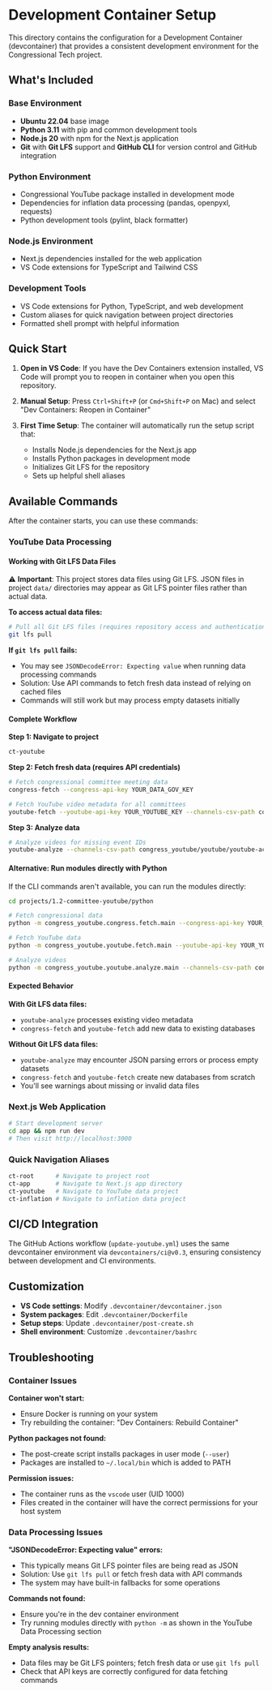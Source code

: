 # Development Container Setup

This directory contains the configuration for a Development Container (devcontainer) that provides a consistent development environment for the Congressional Tech project.

## What's Included

### Base Environment

- **Ubuntu 22.04** base image
- **Python 3.11** with pip and common development tools
- **Node.js 20** with npm for the Next.js application
- **Git** with **Git LFS** support and **GitHub CLI** for version control and GitHub integration

### Python Environment

- Congressional YouTube package installed in development mode
- Dependencies for inflation data processing (pandas, openpyxl, requests)
- Python development tools (pylint, black formatter)

### Node.js Environment

- Next.js dependencies installed for the web application
- VS Code extensions for TypeScript and Tailwind CSS

### Development Tools

- VS Code extensions for Python, TypeScript, and web development
- Custom aliases for quick navigation between project directories
- Formatted shell prompt with helpful information

## Quick Start

1. **Open in VS Code**: If you have the Dev Containers extension installed, VS Code will prompt you to reopen in container when you open this repository.

2. **Manual Setup**: Press `Ctrl+Shift+P` (or `Cmd+Shift+P` on Mac) and select "Dev Containers: Reopen in Container"

3. **First Time Setup**: The container will automatically run the setup script that:
   - Installs Node.js dependencies for the Next.js app
   - Installs Python packages in development mode
   - Initializes Git LFS for the repository
   - Sets up helpful shell aliases

## Available Commands

After the container starts, you can use these commands:

### YouTube Data Processing

#### Working with Git LFS Data Files

⚠️ **Important**: This project stores data files using Git LFS. JSON files in project `data/` directories may appear as Git LFS pointer files rather than actual data.

**To access actual data files:**

```bash
# Pull all Git LFS files (requires repository access and authentication)
git lfs pull
```

**If `git lfs pull` fails:**

- You may see `JSONDecodeError: Expecting value` when running data processing commands
- Solution: Use API commands to fetch fresh data instead of relying on cached files
- Commands will still work but may process empty datasets initially

#### Complete Workflow

**Step 1: Navigate to project**

```bash
ct-youtube
```

**Step 2: Fetch fresh data (requires API credentials)**

```bash
# Fetch congressional committee meeting data
congress-fetch --congress-api-key YOUR_DATA_GOV_KEY

# Fetch YouTube video metadata for all committees
youtube-fetch --youtube-api-key YOUR_YOUTUBE_KEY --channels-csv-path congress_youtube/youtube/youtube-accounts.csv
```

**Step 3: Analyze data**

```bash
# Analyze videos for missing event IDs
youtube-analyze --channels-csv-path congress_youtube/youtube/youtube-accounts.csv
```

#### Alternative: Run modules directly with Python

If the CLI commands aren't available, you can run the modules directly:

```bash
cd projects/1.2-committee-youtube/python

# Fetch congressional data
python -m congress_youtube.congress.fetch.main --congress-api-key YOUR_DATA_GOV_KEY

# Fetch YouTube data
python -m congress_youtube.youtube.fetch.main --youtube-api-key YOUR_YOUTUBE_KEY --channels-csv-path congress_youtube/youtube/youtube-accounts.csv

# Analyze videos
python -m congress_youtube.youtube.analyze.main --channels-csv-path congress_youtube/youtube/youtube-accounts.csv
```

#### Expected Behavior

**With Git LFS data files:**

- `youtube-analyze` processes existing video metadata
- `congress-fetch` and `youtube-fetch` add new data to existing databases

**Without Git LFS data files:**

- `youtube-analyze` may encounter JSON parsing errors or process empty datasets
- `congress-fetch` and `youtube-fetch` create new databases from scratch
- You'll see warnings about missing or invalid data files

### Next.js Web Application

```bash
# Start development server
cd app && npm run dev
# Then visit http://localhost:3000
```

### Quick Navigation Aliases

```bash
ct-root      # Navigate to project root
ct-app       # Navigate to Next.js app directory
ct-youtube   # Navigate to YouTube data project
ct-inflation # Navigate to inflation data project
```

## CI/CD Integration

The GitHub Actions workflow (`update-youtube.yml`) uses the same devcontainer environment via `devcontainers/ci@v0.3`, ensuring consistency between development and CI environments.

## Customization

- **VS Code settings**: Modify `.devcontainer/devcontainer.json`
- **System packages**: Edit `.devcontainer/Dockerfile`
- **Setup steps**: Update `.devcontainer/post-create.sh`
- **Shell environment**: Customize `.devcontainer/bashrc`

## Troubleshooting

### Container Issues

**Container won't start:**

- Ensure Docker is running on your system
- Try rebuilding the container: "Dev Containers: Rebuild Container"

**Python packages not found:**

- The post-create script installs packages in user mode (`--user`)
- Packages are installed to `~/.local/bin` which is added to PATH

**Permission issues:**

- The container runs as the `vscode` user (UID 1000)
- Files created in the container will have the correct permissions for your host system

### Data Processing Issues

**"JSONDecodeError: Expecting value" errors:**

- This typically means Git LFS pointer files are being read as JSON
- Solution: Use `git lfs pull` or fetch fresh data with API commands
- The system may have built-in fallbacks for some operations

**Commands not found:**

- Ensure you're in the dev container environment
- Try running modules directly with `python -m` as shown in the YouTube Data Processing section

**Empty analysis results:**

- Data files may be Git LFS pointers; fetch fresh data or use `git lfs pull`
- Check that API keys are correctly configured for data fetching commands
